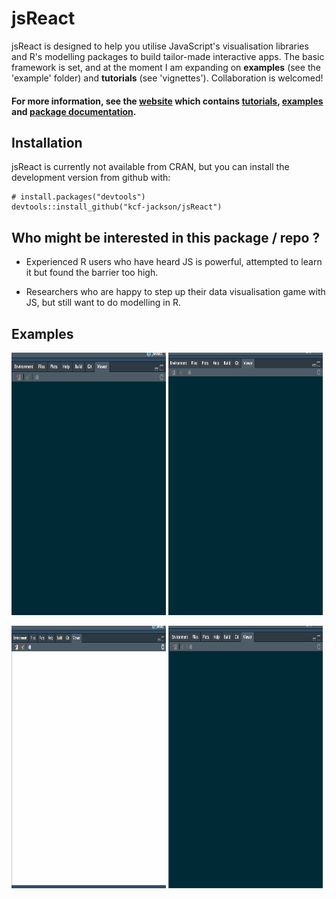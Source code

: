 
<!-- README.md is generated from README.Rmd. Please edit that file -->
jsReact
=======

jsReact is designed to help you utilise JavaScript's visualisation libraries and R's modelling packages to build tailor-made interactive apps. The basic framework is set, and at the moment I am expanding on **examples** (see the 'example' folder) and **tutorials** (see 'vignettes'). Collaboration is welcomed!

#### For more information, see the [website]() which contains [tutorials](), [examples]() and [package documentation]().

Installation
------------

jsReact is currently not available from CRAN, but you can install the development version from github with:

    # install.packages("devtools")
    devtools::install_github("kcf-jackson/jsReact")

Who might be interested in this package / repo ?
------------------------------------------------

-   Experienced R users who have heard JS is powerful, attempted to learn it but found the barrier too high.

-   Researchers who are happy to step up their data visualisation game with JS, but still want to do modelling in R.

Examples
--------

<img src="vignettes/articles/gif_images/example_4.gif" alt="Example_4" style="height: 420px;width:49%"/> <img src="vignettes/articles/gif_images/example_6.gif" alt="Example_6" style="height: 420px;width:49%"/>

<img src="vignettes/articles/gif_images/example_8b.gif" alt="Example_8b" style="height: 420px; width:49%"/> <img src="vignettes/articles/gif_images/example_5.gif" alt="Example_5" style="height: 420px; width:49%"/>
